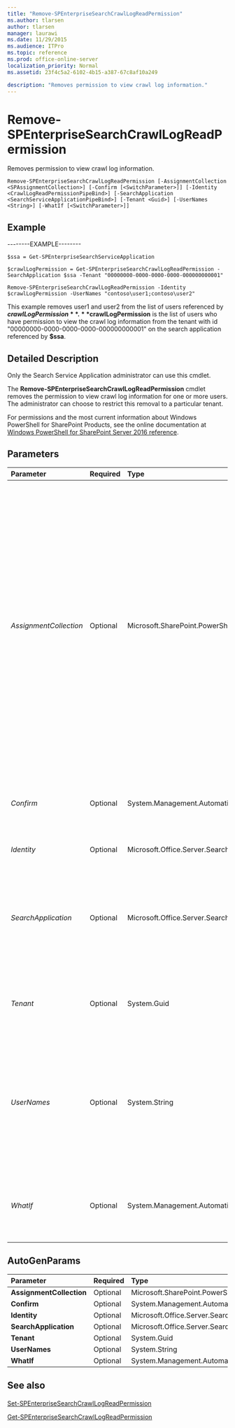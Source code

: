 ```yaml
---
title: "Remove-SPEnterpriseSearchCrawlLogReadPermission"
ms.author: tlarsen
author: tlarsen
manager: laurawi
ms.date: 11/29/2015
ms.audience: ITPro
ms.topic: reference
ms.prod: office-online-server
localization_priority: Normal
ms.assetid: 23f4c5a2-6102-4b15-a387-67c8af10a249

description: "Removes permission to view crawl log information."
---
```


# Remove-SPEnterpriseSearchCrawlLogReadPermission

Removes permission to view crawl log information.
  
```
Remove-SPEnterpriseSearchCrawlLogReadPermission [-AssignmentCollection <SPAssignmentCollection>] [-Confirm [<SwitchParameter>]] [-Identity <CrawlLogReadPermissionPipeBind>] [-SearchApplication <SearchServiceApplicationPipeBind>] [-Tenant <Guid>] [-UserNames <String>] [-WhatIf [<SwitchParameter>]]

```

## Example

--------EXAMPLE--------
  
```
$ssa = Get-SPEnterpriseSearchServiceApplication
```

```
$crawlLogPermission = Get-SPEnterpriseSearchCrawlLogReadPermission -SearchApplication $ssa -Tenant "00000000-0000-0000-0000-000000000001"
```

```
Remove-SPEnterpriseSearchCrawlLogReadPermission -Identity $crawlLogPermission -UserNames "contoso\user1;contoso\user2"
```

This example removes user1 and user2 from the list of users referenced by **$crawlLogPermission**. **$crawlLogPermission** is the list of users who have permission to view the crawl log information from the tenant with id "00000000-0000-0000-0000-000000000001" on the search application referenced by **$ssa**. 
  
## Detailed Description

Only the Search Service Application administrator can use this cmdlet. 
  
The **Remove-SPEnterpriseSearchCrawlLogReadPermission** cmdlet removes the permission to view crawl log information for one or more users. The administrator can choose to restrict this removal to a particular tenant. 
  
For permissions and the most current information about Windows PowerShell for SharePoint Products, see the online documentation at [Windows PowerShell for SharePoint Server 2016 reference](https://go.microsoft.com/fwlink/p/?LinkId=671715). 
  
## Parameters

|**Parameter**|**Required**|**Type**|**Description**|
|:-----|:-----|:-----|:-----|
| _AssignmentCollection_ <br/> |Optional  <br/> |Microsoft.SharePoint.PowerShell.SPAssignmentCollection  <br/> |Manages objects for the purpose of proper disposal. Use of objects, such as **SPWeb** or **SPSite**, can use large amounts of memory and use of these objects in Windows PowerShell scripts requires proper memory management. Using the **SPAssignment** object, you can assign objects to a variable and dispose of the objects after they are needed to free up memory. When **SPWeb**, **SPSite**, or **SPSiteAdministration** objects are used, the objects are automatically disposed of if an assignment collection or the **Global** parameter is not used.  <br/> > [!NOTE]> When the **Global** parameter is used, all objects are contained in the global store. If objects are not immediately used, or disposed of by using the **Stop-SPAssignment** command, an out-of-memory scenario can occur.           |
| _Confirm_ <br/> |Optional  <br/> |System.Management.Automation.SwitchParameter  <br/> |Prompts you for confirmation before executing the command. For more information, type the following command: **get-help about_commonparameters** <br/> |
| _Identity_ <br/> |Optional  <br/> |Microsoft.Office.Server.Search.Cmdlet.CrawlLogReadPermissionPipeBind  <br/> |Specifies the crawl log permissions list from which to remove the user(s).  <br/> |
| _SearchApplication_ <br/> |Optional  <br/> |Microsoft.Office.Server.Search.Cmdlet.SearchServiceApplicationPipeBind  <br/> |Specifies the search application that contains the crawl log. The type must be a valid GUID, of the form 12345678-90ab-cdef-1234-567890bcdefgh; a valid search application name (for example, SearchApp1); or an instance of a valid **SearchServiceApplication** object.  <br/> |
| _Tenant_ <br/> |Optional  <br/> |System.Guid  <br/> |Specifies the tenant for which the user permissions shall be removed. The type must be a valid GUID of the form 12345678-90ab-cdef-1234-567890bcdefgh.  <br/> |
| _UserNames_ <br/> |Optional  <br/> |System.String  <br/> |Specifies the user names that shall no longer have permission to view the crawl log information. Separate names with semi-colons.  <br/> Specifies the user names that no longer shall have permission to view the crawl log information. Use the form "domain\username". When adding several user names, separate names with semi-colons.  <br/> |
| _WhatIf_ <br/> |Optional  <br/> |System.Management.Automation.SwitchParameter  <br/> |Displays a message that describes the effect of the command instead of executing the command. For more information, type the following command: **get-help about_commonparameters** <br/> |
   
## AutoGenParams

|**Parameter**|**Required**|**Type**|**Description**|
|:-----|:-----|:-----|:-----|
|**AssignmentCollection** <br/> |Optional  <br/> |Microsoft.SharePoint.PowerShell.SPAssignmentCollection  <br/> ||
|**Confirm** <br/> |Optional  <br/> |System.Management.Automation.SwitchParameter  <br/> ||
|**Identity** <br/> |Optional  <br/> |Microsoft.Office.Server.Search.Cmdlet.CrawlLogReadPermissionPipeBind  <br/> ||
|**SearchApplication** <br/> |Optional  <br/> |Microsoft.Office.Server.Search.Cmdlet.SearchServiceApplicationPipeBind  <br/> ||
|**Tenant** <br/> |Optional  <br/> |System.Guid  <br/> ||
|**UserNames** <br/> |Optional  <br/> |System.String  <br/> ||
|**WhatIf** <br/> |Optional  <br/> |System.Management.Automation.SwitchParameter  <br/> ||
   
## See also

#### 

[Set-SPEnterpriseSearchCrawlLogReadPermission](set-spenterprisesearchcrawllogreadpermission.md)
  
[Get-SPEnterpriseSearchCrawlLogReadPermission](get-spenterprisesearchcrawllogreadpermission.md)

